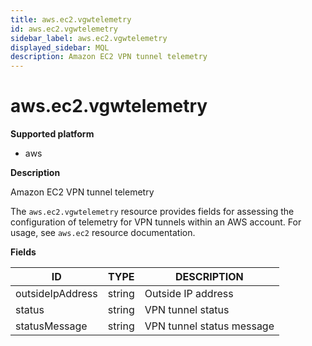 ```yaml
---
title: aws.ec2.vgwtelemetry
id: aws.ec2.vgwtelemetry
sidebar_label: aws.ec2.vgwtelemetry
displayed_sidebar: MQL
description: Amazon EC2 VPN tunnel telemetry
---
```


# aws.ec2.vgwtelemetry

**Supported platform**

- aws

**Description**

Amazon EC2 VPN tunnel telemetry

The `aws.ec2.vgwtelemetry` resource provides fields for assessing the configuration of telemetry for VPN tunnels within an AWS account. For usage, see `aws.ec2` resource documentation.

**Fields**

| ID               | TYPE   | DESCRIPTION               |
| ---------------- | ------ | ------------------------- |
| outsideIpAddress | string | Outside IP address        |
| status           | string | VPN tunnel status         |
| statusMessage    | string | VPN tunnel status message |
